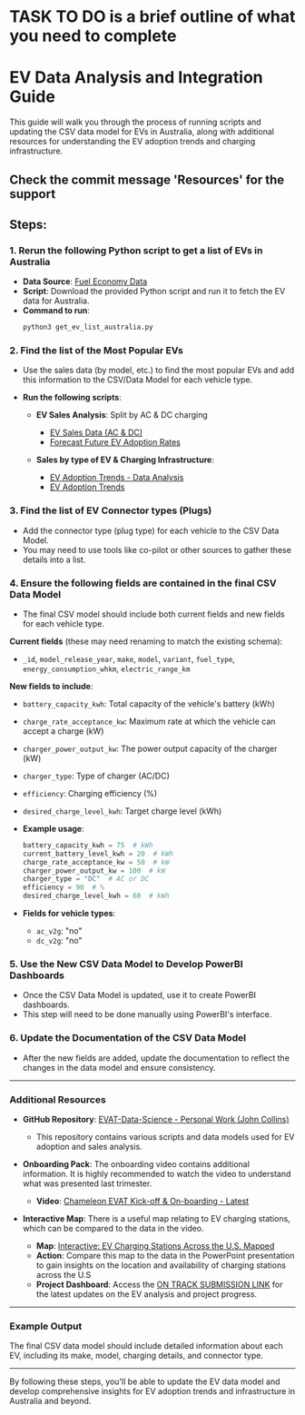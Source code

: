 # TASK TO DO is a brief outline of what you need to complete

# EV Data Analysis and Integration Guide

This guide will walk you through the process of running scripts and updating the CSV data model for EVs in Australia, along with additional resources for understanding the EV adoption trends and charging infrastructure.

## Check the commit message 'Resources' for the support

## Steps:

### 1. Rerun the following Python script to get a list of EVs in Australia
- **Data Source**: [Fuel Economy Data](https://www.fueleconomy.gov/feg/download.shtml)
- **Script**: Download the provided Python script and run it to fetch the EV data for Australia.
- **Command to run**: 
    ```bash
    python3 get_ev_list_australia.py
    ```

### 2. Find the list of the Most Popular EVs
- Use the sales data (by model, etc.) to find the most popular EVs and add this information to the CSV/Data Model for each vehicle type.
- **Run the following scripts**:

    - **EV Sales Analysis**: Split by AC & DC charging
        - [EV Sales Data (AC & DC)](https://github.com/Chameleon-company/EVAT-Data-Science/blob/main/personal-work/archive/pending/nirmal-antony-mariadoss/EV%20Sales%20in%20Australia%20from%202011%20to%202024.ipynb)
        - [Forecast Future EV Adoption Rates](https://github.com/Chameleon-company/EVAT-Data-Science/blob/main/personal-work/archive/pending/rose-mary-joy/Develop_Models_to_Forecast_Future_EV_Adoption_Rates.ipynb)
        
    - **Sales by type of EV & Charging Infrastructure**:
        - [EV Adoption Trends - Data Analysis](https://github.com/Chameleon-company/EVAT-Data-Science/blob/main/personal-work/archive/pending/shut-keung-chan/DataAnalysis_EV_adoption_trends.ipynb)
        - [EV Adoption Trends](https://github.com/Chameleon-company/EVAT-Data-Science/blob/main/personal-work/archive/pending/shut-keung-chan/EV_adoption_trends.ipynb)

### 3. Find the list of EV Connector types (Plugs)
- Add the connector type (plug type) for each vehicle to the CSV Data Model.
- You may need to use tools like co-pilot or other sources to gather these details into a list.

### 4. Ensure the following fields are contained in the final CSV Data Model
- The final CSV model should include both current fields and new fields for each vehicle type.

**Current fields** (these may need renaming to match the existing schema):
- `_id`, `model_release_year`, `make`, `model`, `variant`, `fuel_type`, `energy_consumption_whkm`, `electric_range_km`
  
**New fields to include**:
- `battery_capacity_kwh`: Total capacity of the vehicle's battery (kWh)
- `charge_rate_acceptance_kw`: Maximum rate at which the vehicle can accept a charge (kW)
- `charger_power_output_kw`: The power output capacity of the charger (kW)
- `charger_type`: Type of charger (AC/DC)
- `efficiency`: Charging efficiency (%)
- `desired_charge_level_kwh`: Target charge level (kWh)

- **Example usage**:
    ```python
    battery_capacity_kwh = 75  # kWh
    current_battery_level_kwh = 20  # kWh
    charge_rate_acceptance_kw = 50  # kW
    charger_power_output_kw = 100  # kW
    charger_type = "DC"  # AC or DC
    efficiency = 90  # %
    desired_charge_level_kwh = 60  # kWh
    ```

- **Fields for vehicle types**:
    - `ac_v2g`: "no"
    - `dc_v2g`: "no"

### 5. Use the New CSV Data Model to Develop PowerBI Dashboards
- Once the CSV Data Model is updated, use it to create PowerBI dashboards.
- This step will need to be done manually using PowerBI's interface.

### 6. Update the Documentation of the CSV Data Model
- After the new fields are added, update the documentation to reflect the changes in the data model and ensure consistency.

---

### Additional Resources

- **GitHub Repository**: [EVAT-Data-Science - Personal Work (John Collins)](https://github.com/Chameleon-company/EVAT-Data-Science/tree/main/personal-work/john-collins)
  - This repository contains various scripts and data models used for EV adoption and sales analysis.

- **Onboarding Pack**: The onboarding video contains additional information. It is highly recommended to watch the video to understand what was presented last trimester.
  - **Video**: [Chameleon EVAT Kick-off & On-boarding - Latest](https://www.youtube.com/watch?v=your_video_link_here)

- **Interactive Map**: There is a useful map relating to EV charging stations, which can be compared to the data in the video.
  - **Map**: [Interactive: EV Charging Stations Across the U.S. Mapped](https://www.example.com/ev-charging-map)
  - **Action**: Compare this map to the data in the PowerPoint presentation to gain insights on the location and availability of charging stations across the U.S
  - **Project Dashboard**: Access the [ON TRACK SUBMISSION LINK](https://ontrack.deakin.edu.au/#/projects/104962/dashboard/1.3P) for the latest updates on the EV analysis and project progress.


---

### Example Output
The final CSV data model should include detailed information about each EV, including its make, model, charging details, and connector type.

---

By following these steps, you'll be able to update the EV data model and develop comprehensive insights for EV adoption trends and infrastructure in Australia and beyond.


